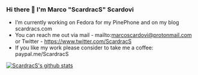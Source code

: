 ### Hi there 👋 I'm Marco "ScardracS" Scardovi

 - I’m currently working on Fedora for my PinePhone and on my blog scardracs.com
 - You can reach me out via mail - mailto:marcoscardovi@protonmail.com or Twitter - https://www.twitter.com/ScardracS
 - If you like my work please consider to take me a coffee: paypal.me/ScardracS
 
[![ScardracS's github stats](https://github-readme-stats.vercel.app/api?username=ScardracS&show_icons=true&theme=dark)](https://github.com/ScardracS/github-readme-stats)
<!--
**ScardracS/ScardracS** is a ✨ _special_ ✨ repository because its `README.md` (this file) appears on your GitHub profile.

Here are some ideas to get you started:

- 🔭 I’m currently working on ...
- 🌱 I’m currently learning ...
- 👯 I’m looking to collaborate on ...
- 🤔 I’m looking for help with ...
- 💬 Ask me about ...
- 📫 How to reach me: ...
- 😄 Pronouns: ...
- ⚡ Fun fact: ...
-->
